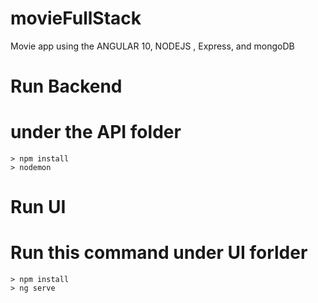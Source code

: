 # movieFullStack

Movie app using the ANGULAR 10, NODEJS , Express, and mongoDB


# Run Backend
# under the API folder 
    > npm install 
    > nodemon
# Run UI
# Run this command under UI forlder
    > npm install
    > ng serve

